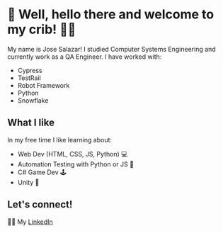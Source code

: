 #  :panda_face: Well, hello there and welcome to my crib! :man_technologist:

My name is Jose Salazar! I studied Computer Systems Engineering and currently work as a QA Engineer.
I have worked with:
- Cypress
- TestRail
- Robot Framework
- Python
- Snowflake


## What I like
In my free time I like learning about:
 - Web Dev (HTML, CSS, JS, Python) :computer:
 - Automation Testing with Python or JS :robot:
 - C# Game Dev :joystick:
 - Unity :white_square_button:

## Let's connect!
:man_office_worker: My [LinkedIn](https://www.linkedin.com/in/jose-salazar-garcia-b78467173/)


<!---
jrsalazar14/jrsalazar14 is a ✨ special ✨ repository because its `README.md` (this file) appears on your GitHub profile.
You can click the Preview link to take a look at your changes.
--->
